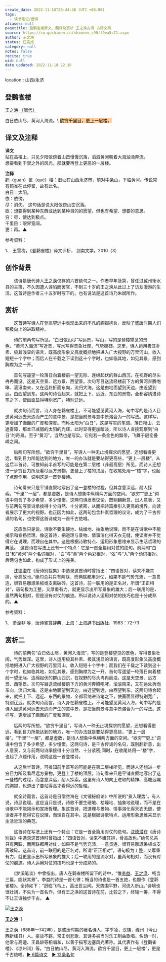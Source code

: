 ```yaml
---
create_date: 2022-11-18T20:44:38 (UTC +08:00)
tags:
  - 读书笔记/唐诗
aliases: null
pagetitle: 登鹳雀楼原文、翻译及赏析_王之涣古诗_古诗文网
source: https://so.gushiwen.cn/shiwenv_c90ff9ea5a71.aspx
author: 王之涣
status: 已完成
category: null
notes: false
recite: true
uid: null
date updated: 2022-11-18 22:10
---
```


location:: 山西/永济

## 登鹳雀楼

[王之涣](https://so.gushiwen.cn/authorv_637fa1f1b67a.aspx) [〔唐代〕](https://so.gushiwen.cn/shiwens/default.aspx?cstr=%e5%94%90%e4%bb%a3)

白日依山尽，黄河入海流。\ <mark style="background: #FFB86CA6;">欲穷千里目，更上一层楼。</mark>

## 译文及注释

**译文**\
站在高楼上，只见夕阳依傍着山峦慢慢沉落，滔滔黄河朝着大海汹涌奔流。\
想要看到千里之外的风光，那就要再登上更高的一层楼。

**注释**\
鹳（guàn）雀（què）楼：旧址在山西永济市，前对中条山，下临黄河。传说常有鹳雀在此停留，故有此名。\
白日：太阳。\
依：依傍。\
尽：消失。 这句话是说太阳依傍山峦沉落。\
欲：想要得到某种东西或达到某种目的的愿望，但也有希望、想要的意思。\
穷：尽，使达到极点。\
千里目：眼界宽阔。\
更：再。▲

参考资料：

1、 王雪梅，《登鹳雀楼》译文评析， 剑南文学，2010（3）

## 创作背景

　　该诗是唐代诗人[王之涣](https://so.gushiwen.cn/authorv_637fa1f1b67a.aspx)仅存的六首绝句之一。作者早年及第，曾任过冀州衡水县的主簿，不久因遭人诬陷而罢官，不到三十岁的王之涣从此过上了访友漫游的生活。这首诗是作者三十五岁时写下的。也有说法是这首诗乃朱斌所作。

## 赏析

　　这首诗写诗人在登高望远中表现出来的不凡的胸襟抱负，反映了盛唐时期人们积极向上的进取精神。

　　诗的前两句写所见。“白日依山尽”写远景，写山，写的是登楼望见的景色，“黄河入海流”写近景，写水写得景象壮观，气势磅礴。这里，诗人运用极其朴素、极其浅显的语言，既高度形象又高度概括地把进入广大视野的万里河山，收入短短十个字中；而后人在千载之下读到这十个字时，也如临其地，如见其景，感到胸襟为之一开。

　　首句写遥望一轮落日向着楼前一望无际、连绵起伏的群山西沉，在视野的尽头冉冉而没。这是天空景、远方景、西望景。次句写目送流经楼前下方的黄河奔腾咆哮、滚滚南来，又在远处折而东向，流归大海。这是由地面望到天边，由近望到远，由西望到东。这两句诗合起来，就把上下、远近、东西的景物，全都容纳进诗笔之下，使画面显得特别宽广，特别辽远。

　　就次句诗而言，诗人身在鹳雀楼上，不可能望见黄河入海，句中写的是诗人目送黄河远去天边而产生的意中景，是把当前景与意中景溶合为一的写法。这样写，更增加了画面的广度和深度。而称太阳为“白日”，这是写实的笔调。落日衔山，云遮雾障，那本已减弱的太阳的光辉，此时显得更加暗淡，所以诗人直接观察到“白日”的奇景。至于“黄河”。当然也是写实。它宛若一条金色的飘带，飞舞于层峦叠嶂之间。

　　后两句写所想。“欲穷千里目”，写诗人一种无止境探求的愿望，还想看得更远，看到目力所能达到的地方，唯一的办法就是要站得更高些，“更上一层楼”。从这后半首诗，可推知前半首写的可能是在第二层楼（非最高层）所见，而诗人还想进一步穷目力所及看尽远方景物，更登上了楼的顶层。在收尾处用一“楼”字，也起了点题作用，说明这是一首登楼诗。

　　诗句看来只是平铺直叙地写出了这一登楼的过程，但其含意深远，耐人探索。“千里”“一层”，都是虚数，是诗人想象中纵横两方面的空间。“欲穷”“更上”词语中包含了多少希望，多少憧憬。这两句诗发表议论，既别翻新意，出人意表，又与前两句写景诗承接得十分自然、十分紧密，从而把诗篇推引入更高的境界，向读者展示了更大的视野。也正因为如此，这两句包含朴素哲理的议论，成为了千古传诵的名句，也使得这首诗成为一首千古绝唱。

　　这应当只是说，诗歌不要生硬地、枯燥地、抽象地说理，而不是在诗歌中不能揭示和宣扬哲理。像这首诗，把道理与景物、情事溶化得天衣无缝，使读者并不觉得它在说理，而理自在其中。这是根据诗歌特点、运用形象思维来显示生活哲理的典范。　这首诗在写法上还有一个特点：它是一首全篇用对仗的绝句。前两句“白日”和“黄河”两个名词相对，“白”与“黄”两个色彩相对，“依”与“入”两个动词相对。后两句也如此，构成了形式上的完美。

　　[沈德潜](https://so.gushiwen.cn/authorv_44a3e42d2501.aspx)在《唐诗别裁集》中选录这首诗时曾指出：“四语皆对，读来不嫌其排，骨高故也。”绝句总共只有两联，而两联都用对仗，如果不是气势充沛，一意贯连，很容易雕琢呆板或支离破碎。这首诗，前一联用的是正名对，所谓“正正相对”，语句极为工整，又厚重有力，就更显示出所写景象的雄大；后一联用的是，虽然两句相对，但是没有对仗的痕迹。所以说诗人运用对仗的技巧也是十分成熟的。▲

参考资料：

1、 萧涤非 等．唐诗鉴赏辞典．上海：上海辞书出版社，1983：72-73

## 赏析二

　　诗的前两句“白日依山尽，黄河入海流”，写的是登楼望见的景色，写得景象壮阔，气势雄浑。这里，诗人运用极其朴素、极其浅显的语言，既高度形象又高度概括地把进入广大视野的万里河山，收入短短十个字中；而我们在千载之下读到这十个字时，也如临其地，如见其景，感到胸襟为之一开。首句写遥望一轮落日向着楼前一望无际、连绵起伏的群山西沉，在视野的尽头冉冉而没。这是天空景、远方景、西望景。次句写目送流经楼前下方的黄河奔腾咆哮、滚滚南来，又在远处折而东向，流归大海。这是由地面望到天边，由近望到远，由西望到东。这两句诗合起来，就把上下、远近、东西的景物，全都容纳进诗笔之下，使画面显得特别宽广，特别辽远。就次句诗而言，诗人身在鹳雀楼上，不可能望见黄河入海，句中写的是诗人目送黄河远去天边而产生的意中景，是把当前景与意中景溶合为一的写法。这样写，更增加了画面的广度和深度。

　　后两句写所想。“欲穷千里目”，写诗人一种无止境探求的愿望，还想看得更远，看到目力所能达到的地方，唯一的办法就是要站得更高些，“更上一层楼”。“千里”“一层”，都是虚数，是诗人想象中纵横两方面的空间。“欲穷”“更上”词语中包含了多少希望，多少憧憬。这两句诗，是千古传诵的名句，既别翻新意，出人意表，又与前两句诗承接得十分自然、十分紧密;同时，在收尾处用一“楼”字，也起了点题作用，说明这是一首登楼诗。

　　从这后半首诗，可推知前半首写的可能是在第二层楼所见，而诗人还想进一步穷目力所及看尽远方景物，更登上了楼的顶层。诗句看来只是平铺直叙地写出了这一登楼的过程，而含意深远，耐人探索。这里有诗人的向上进取的精神、高瞻远瞩的胸襟，也道出了要站得高才看得远的哲理。

　　就全诗而言，这首诗是日僧空海在《文镜秘府论》中所说的“景入理势”。有人说，诗忌说理。这应当只是说，诗歌不要生硬地、枯燥地、抽象地说理，而不是在诗歌中不能揭示和宣扬哲理。象这首诗，把道理与景物、情事溶化得天衣无缝，使读者并不觉得它在说理，而理自在其中。这是根据诗歌特点、运用形象思维来显示生活哲理的典范。

　　这首诗在写法上还有一个特点：它是一首全篇用对仗的绝句。[沈德潜](https://so.gushiwen.cn/authorv_44a3e42d2501.aspx)在《唐诗别裁》中选录这首诗时曾指出：“四语皆对，读来不嫌其排，骨高故也。”绝句总共只有两联，而两联都用对仗，如果不是气势充沛，一意贯连，很容易雕琢呆板或支离破碎。这首诗，前一联用的是正名对，所谓“正正相对”，语句极为工整，又厚重有力，就更显示出所写景象的雄大；后一联用的是流水对，虽两句相对，而没有对仗的痕迹。诗人运用对仗的技巧也是十分成熟的。

　　《梦溪笔谈》中曾指出，唐人在鹳雀楼所留下的诗中，“惟[李益](https://so.gushiwen.cn/authorv_da2cd14d14b1.aspx)、[王之涣](https://so.gushiwen.cn/authorv_637fa1f1b67a.aspx)、畅当三篇，能状其景”。李益的诗是一首七律；畅当的诗也是一首五绝，也题作《登鹳雀楼》。全诗如下：“迥临飞鸟上，高出世尘间。天势围平野，河流入断山。”诗境也很壮阔，不失为一首名作，但有王之涣的这首诗在前，比较之下，终输一筹，不得不让王诗独步千古。 ▲

[![王之涣](https://song.gushiwen.cn/authorImg/wangzhihuan.jpg)](https://so.gushiwen.cn/authorv_637fa1f1b67a.aspx)

[**王之涣**](https://so.gushiwen.cn/authorv_637fa1f1b67a.aspx) ![

王之涣（688年—742年），是盛唐时期的著名诗人，字季凌，汉族，绛州（今山西新绛县）人。豪放不羁，常击剑悲歌，其诗多被当时乐工制曲歌唱。名动一时，他常与高适、王昌龄等相唱和，以善于描写边塞风光著称。其代表作有《登鹳雀楼》、《凉州词》等。“白日依山尽，黄河入海流。欲穷千里目，更上一层楼”，更是千古绝唱。[► 6篇诗文](https://so.gushiwen.cn/shiwens/default.aspx?astr=%e7%8e%8b%e4%b9%8b%e6%b6%a3)　[► 12条名句](https://so.gushiwen.cn/mingjus/default.aspx?astr=%e7%8e%8b%e4%b9%8b%e6%b6%a3)
